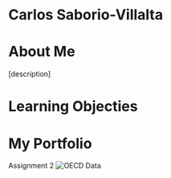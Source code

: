 # Carlos Saborio-Villalta

# About Me
[description] 

# Learning Objecties

# My Portfolio 

Assignment 2
![OECD Data](https://csaborio412.github.io/Saborio-Villalta_94870_StudentPortfolio//Images/dataviz2)
